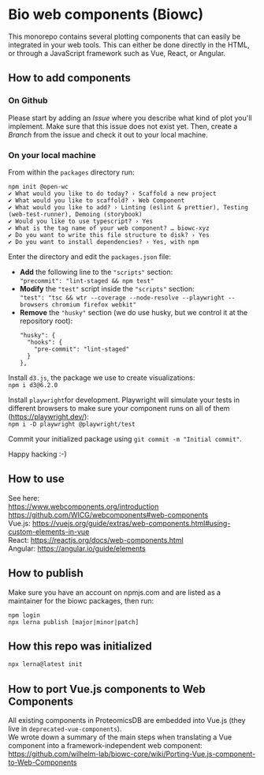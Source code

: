 # Bio web components (Biowc)

This monorepo contains several plotting components that can easily be integrated in your web tools. This can either be
done directly in the HTML, or through a JavaScript framework such as Vue, React, or Angular.

## How to add components

### On Github

Please start by adding an *Issue* where you describe what kind of plot you'll implement. Make sure that this issue does
not exist yet. Then, create a *Branch* from the issue and check it out to your local machine.

### On your local machine

From within the `packages` directory run:

```
npm init @open-wc
✔ What would you like to do today? › Scaffold a new project                                                                                                                                                                                                                               
✔ What would you like to scaffold? › Web Component                                                                                                                                                                                                                                        
✔ What would you like to add? › Linting (eslint & prettier), Testing (web-test-runner), Demoing (storybook)                                                                                                                                                                               
✔ Would you like to use typescript? › Yes      
✔ What is the tag name of your web component? … biowc-xyz
✔ Do you want to write this file structure to disk? › Yes                                                                                    
✔ Do you want to install dependencies? › Yes, with npm      
```

Enter the directory and edit the `packages.json` file:

- **Add** the following line to the `"scripts"` section:  
  `"precommit": "lint-staged && npm test"`
- **Modify** the `"test"` script inside the `"scripts"` section:  
  `"test": "tsc && wtr --coverage --node-resolve --playwright --browsers chromium firefox webkit"`
- **Remove** the `"husky"` section (we do use husky, but we control it at the repository root):
  ```
  "husky": {
    "hooks": {
      "pre-commit": "lint-staged"
    }
  },
  ```

Install `d3.js`, the package we use to create visualizations:  
```npm i d3@6.2.0```

Install `playwright`for development.
Playwright will simulate your tests in different browsers to make sure your component runs on all of them
(https://playwright.dev/):  
```npm i -D playwright @playwright/test```

Commit your initialized package using `git commit -m "Initial commit"`.

Happy hacking :-)

## How to use
See here:  
https://www.webcomponents.org/introduction  
https://github.com/WICG/webcomponents#web-components  
Vue.js: https://vuejs.org/guide/extras/web-components.html#using-custom-elements-in-vue  
React: https://reactjs.org/docs/web-components.html  
Angular: https://angular.io/guide/elements  

## How to publish

Make sure you have an account on npmjs.com and are listed as a maintainer for the biowc packages, then run:

```
npm login
npx lerna publish [major|minor|patch]
```

## How this repo was initialized
  ```bash
  npx lerna@latest init
  ```

## How to port Vue.js components to Web Components
All existing components in ProteomicsDB are embedded into Vue.js (they live in `deprecated-vue-components`).  
We wrote down a summary of the main steps when translating a Vue component into a framework-independent web component: 
https://github.com/wilhelm-lab/biowc-core/wiki/Porting-Vue.js-component-to-Web-Components
